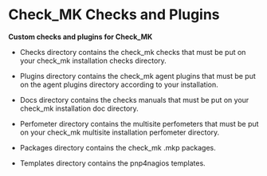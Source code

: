 Check_MK Checks and Plugins
========

**Custom checks and plugins for Check_MK**


- Checks directory contains the check_mk checks that must be put on your check_mk installation checks directory.

- Plugins directory contains the check_mk agent plugins that must be put on the agent plugins directory according to your installation.

- Docs directory contains the checks manuals that must be put on your check_mk installation doc directory.

- Perfometer directory contains the multisite perfometers that must be put on your check_mk multisite installation perfometer directory.

- Packages directory contains the check_mk .mkp packages.

- Templates directory contains the pnp4nagios templates.
